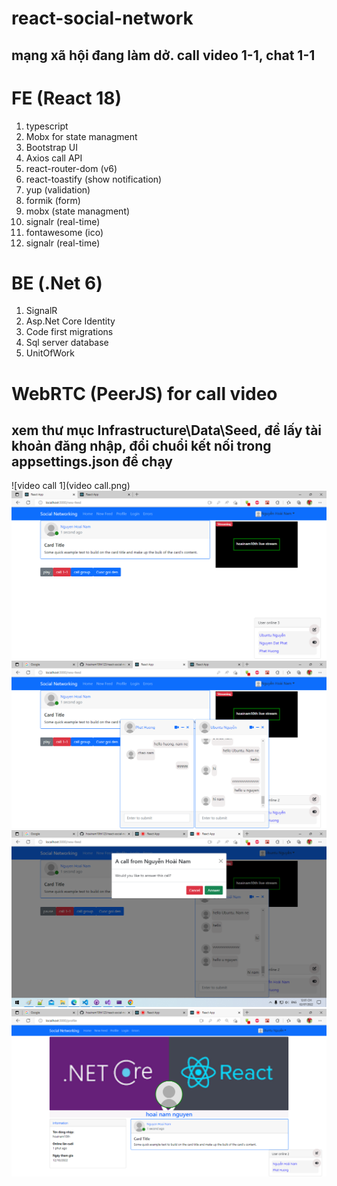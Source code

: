# react-social-network
## mạng xã hội đang làm dở. call video 1-1, chat 1-1
# FE (React 18)

<ol>
  <li>typescript</li>
  <li>Mobx for state managment</li>
  <li>Bootstrap UI</li>
  <li>Axios call API</li>
  <li>react-router-dom (v6)</li>
   <li>react-toastify (show notification)</li>
  <li>yup (validation)</li>
  <li>formik (form)</li>
  <li>mobx (state managment)</li>
  <li>signalr (real-time)</li>
  <li>fontawesome (ico)</li>
  <li>signalr (real-time)</li>
</ol>

# BE (.Net 6)

<ol>
  <li>SignalR</li>
  <li>Asp.Net Core Identity</li>
  <li>Code first migrations</li>
  <li>Sql server database</li>
  <li>UnitOfWork</li>
</ol>

# WebRTC (PeerJS) for call video

## xem thư mục Infrastructure\Data\Seed, để lấy tài khoản đăng nhập, đổi chuổi kết nối trong appsettings.json để chạy

![video call 1](video call.png)
![video call 1](home.png)
![video call 1](chat.png)
![video call 1](callto.png)
![video call 1](profile.png)

